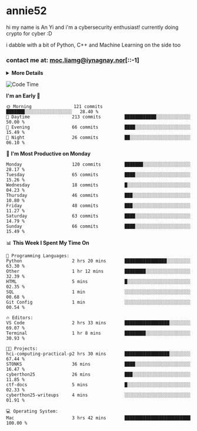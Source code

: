 # annie52 

hi my name is An Yi and i'm a cybersecurity enthusiast!
currently doing crypto for cyber :D

i dabble with a bit of Python, C++ and Machine Learning on the side too

<!--
![trophy](https://github-profile-trophy.vercel.app/?username=yanganyi&theme=discord&no-frame=true&no-bg=false&margin-w=4&row=1)
-->

### contact me at: moc.liamg@iynagnay.nor[::-1] 

<details>
<summary>
  <strong>More Details</strong>
</summary>
<br/>

**main langs**

![Python](https://img.shields.io/badge/-Python-black?style=for-the-badge&logo=python)
![C++](https://img.shields.io/badge/-C%2B%2B-black?style=for-the-badge&logo=c%2B%2B)
![Swift](https://img.shields.io/badge/-Swift-black?style=for-the-badge&logo=swift)

**dev envs**

![VSCode](https://img.shields.io/badge/-VS_Code-black?style=for-the-badge&logo=visualstudiocode)
![Figma](https://img.shields.io/badge/-Figma-black?style=for-the-badge&logo=figma)
![XCode](https://img.shields.io/badge/-XCode-black?style=for-the-badge&logo=xcode)
![Github](https://img.shields.io/badge/-Github-black?style=for-the-badge&logo=github)

**browsers**

![Arc Browser](https://img.shields.io/badge/-Arc-black?style=for-the-badge&logo=arc)
![Opera GX](https://img.shields.io/badge/-Opera_GX-black?style=for-the-badge&logo=operagx)
![Firefox](https://img.shields.io/badge/-Firefox-black?style=for-the-badge&logo=firefox)

**devices**

![macOS](https://img.shields.io/badge/-macOS-black?style=for-the-badge&logo=macos)
![Kali Linux](https://img.shields.io/badge/-Kali-black?style=for-the-badge&logo=kalilinux)
![Windows](https://img.shields.io/badge/-Windows-black?style=for-the-badge&logo=windows11)
![Android](https://img.shields.io/badge/-Android-black?style=for-the-badge&logo=android)

</details>

<!--START_SECTION:waka-->
![Code Time](http://img.shields.io/badge/Code%20Time-150%20hrs%204%20mins-blue)

**I'm an Early 🐤** 

```text
🌞 Morning                121 commits         ███████░░░░░░░░░░░░░░░░░░   28.40 % 
🌆 Daytime                213 commits         ████████████░░░░░░░░░░░░░   50.00 % 
🌃 Evening                66 commits          ████░░░░░░░░░░░░░░░░░░░░░   15.49 % 
🌙 Night                  26 commits          ██░░░░░░░░░░░░░░░░░░░░░░░   06.10 % 
```
📅 **I'm Most Productive on Monday** 

```text
Monday                   120 commits         ███████░░░░░░░░░░░░░░░░░░   28.17 % 
Tuesday                  65 commits          ████░░░░░░░░░░░░░░░░░░░░░   15.26 % 
Wednesday                18 commits          █░░░░░░░░░░░░░░░░░░░░░░░░   04.23 % 
Thursday                 46 commits          ███░░░░░░░░░░░░░░░░░░░░░░   10.80 % 
Friday                   48 commits          ███░░░░░░░░░░░░░░░░░░░░░░   11.27 % 
Saturday                 63 commits          ████░░░░░░░░░░░░░░░░░░░░░   14.79 % 
Sunday                   66 commits          ████░░░░░░░░░░░░░░░░░░░░░   15.49 % 
```


📊 **This Week I Spent My Time On** 

```text
💬 Programming Languages: 
Python                   2 hrs 20 mins       ████████████████░░░░░░░░░   63.30 % 
Other                    1 hr 12 mins        ████████░░░░░░░░░░░░░░░░░   32.39 % 
HTML                     5 mins              █░░░░░░░░░░░░░░░░░░░░░░░░   02.35 % 
SQL                      1 min               ░░░░░░░░░░░░░░░░░░░░░░░░░   00.68 % 
Git Config               1 min               ░░░░░░░░░░░░░░░░░░░░░░░░░   00.54 % 

🔥 Editors: 
VS Code                  2 hrs 33 mins       █████████████████░░░░░░░░   69.07 % 
Terminal                 1 hr 8 mins         ████████░░░░░░░░░░░░░░░░░   30.93 % 

🐱‍💻 Projects: 
hci-computing-practical-p2 hrs 30 mins       █████████████████░░░░░░░░   67.44 % 
STONKS                   36 mins             ████░░░░░░░░░░░░░░░░░░░░░   16.47 % 
cyberthon25              26 mins             ███░░░░░░░░░░░░░░░░░░░░░░   11.85 % 
ctf-docs                 5 mins              █░░░░░░░░░░░░░░░░░░░░░░░░   02.33 % 
cyberthon25-writeups     4 mins              ░░░░░░░░░░░░░░░░░░░░░░░░░   01.91 % 

💻 Operating System: 
Mac                      3 hrs 42 mins       █████████████████████████   100.00 % 
```


<!--END_SECTION:waka-->

<!--
## a little background

- I am currently studying at [Hwa Chong Junior College](https://www.hci.edu.sg/), subject combi P CP M E
- Currently doing CTFs and [Leetcode](https://leetcode.com/) daily challenges
- Fluent in English and Chinese, learning Russian and Indonesian

<a href="">
  <img align="centre" src="https://github-readme-stats.vercel.app/api?username=yanganyi&count_private=true&include_all_commits=true&show_icons=true&title_color=007bff&text_color=e7e7e7&icon_color=007bff&bg_color=171c28" />
<a />
-->



<!--
![Top Langs](https://github-readme-stats.vercel.app/api/top-langs/?username=yanganyi&layout=compact&title_color=007bff&text_color=e7e7e7&icon_color=007bff&bg_color=171c28)
-->

<!--
**yanganyi/yanganyi** is a ✨ _special_ ✨ repository because its `README.md` (this file) appears on your GitHub profile.

Here are some ideas to get you started:

- 🔭 I’m currently working on ...
- 🌱 I’m currently learning ...
- 👯 I’m looking to collaborate on ...
- 🤔 I’m looking for help with ...
- 💬 Ask me about ...
- 📫 How to reach me: ...
- 😄 Pronouns: ...
- ⚡ Fun fact: ...
-->
